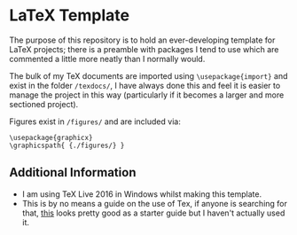 LaTeX Template
====

The purpose of this repository is to hold an ever-developing template for LaTeX projects; there is a preamble with packages I tend to use which are commented a little more neatly than I normally would.

The bulk of my TeX documents are imported using `\usepackage{import}` and exist in the folder `/texdocs/`, I have always done this and feel it is easier to manage the project in this way (particularly if it becomes a larger and more sectioned project).

Figures exist in `/figures/` and are included via:

```Tex
\usepackage{graphicx}
\graphicspath{ {./figures/} }
```

## Additional Information

- I am using TeX Live 2016 in Windows whilst making this template.
- This is by no means a guide on the use of Tex, if anyone is searching for that, [this](https://github.com/LewisVo/Begin-Latex-in-minutes) looks pretty good as a starter guide but I haven't actually used it.
